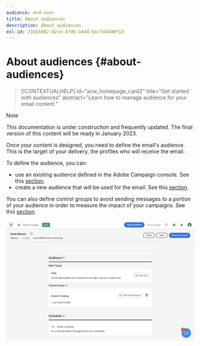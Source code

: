 ```yaml
---
audience: end-user
title: About audiences
description: About audiences
exl-id: 21bb5082-82ce-47d6-a4d4-becf44490f13
---
```

# About audiences {#about-audiences}

>[!CONTEXTUALHELP]
>id="acw_homepage_card2"
>title="Get started with audiences"
>abstract="Learn how to manage audience for your email content."

>[!NOTE]
>
>This documentation is under construction and frequently updated. The final version of this content will be ready in January 2023.

<!--
Audience only created for the delivery, not available later-->


<!--
Three ways:
* existing audience

Campaign or AEP Audiences

* create new on the fly

query like AEP segment builder (same component with campaign data)

* import from file

show use case with a new audience creation (or import from file?)

control groups like acc: exract, random, based on attribute
-->

Once your content is designed, you need to define the email's audience. This is the target of your delivery, the profiles who will receive the email.

To define the audience, you can:

* use an existing audience defined in the Adobe Campaign console. See this [section](add-audience.md).
* create a new audience that will be used for the email. See this [section](segment-builder.md).

You can also define control groups to avoid sending messages to a portion of your audience in order to measure the impact of your campaigns. See this [section](control-group.md).

![](assets/about-audience.png)
